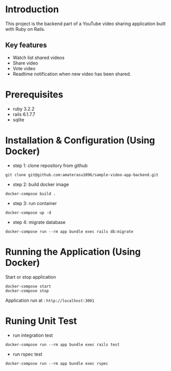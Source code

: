 # Introduction
This project is the backend part of a YouTube video sharing application built with Ruby on Rails.

## Key features
- Watch list shared videos
- Share video
- Vote video
- Readtime notification when new video has been shared.

# Prerequisites
- ruby 3.2.2
- rails 6.1.7.7
- sqlite

# Installation & Configuration (Using Docker)
- step 1: clone repository from github
```
git clone git@github.com:amaterasu1096/sample-video-app-backend.git
```

- step 2: build docker image
```
docker-compose build .
```

- step 3: run container
```
docker-compose up -d
```

- step 4: migrate database
```
docker-compose run --rm app bundle exec rails db:migrate
```

# Running the Application (Using Docker)
Start or stop application

```
docker-compose start
docker-compose stop
```

Application run at : `http://localhost:3001`

# Runing Unit Test
- run integration test
```
docker-compose run --rm app bundle exec rails test
```

- run rspec test
```
docker-compose run --rm app bundle exec rspec
```
